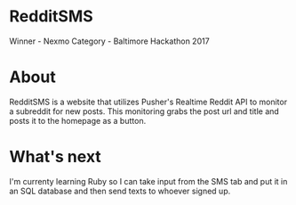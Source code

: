 # RedditSMS

Winner - Nexmo Category - Baltimore Hackathon 2017

# About

RedditSMS is a website that utilizes Pusher's Realtime Reddit API to monitor a subreddit for new posts. This monitoring grabs the post url and title and posts it to the homepage as a button.

# What's next

I'm currenty learning Ruby so I can take input from the SMS tab and put it in an SQL database and then send texts to whoever signed up.
